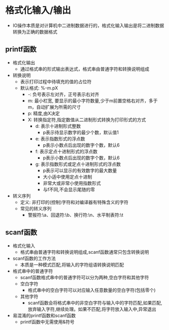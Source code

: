 # 格式化输入/输出
- IO操作本质是对计算机中二进制数据进行的，格式化输入输出是将二进制数据转换为正确的数据格式

## printf函数
- 格式化输出
    - 通过格式串的形式输出表达式，格式串由普通字符和转换说明组成
- 转换说明
    - 表示打印过程中待填充的值的占位符
    - 默认格式: %-m.pX
        - -: 负号表示左对齐，正号表示右对齐
        - m: 最小栏宽, 要显示的最小字符数量,少于m前置空格右对齐，多于m，自动扩展为所需的尺寸
        - p: 精度,由X决定
        - X: 转换指定符,指定数值从二进制形式转换为打印形式的方式
            - d: 表示十进制形式整数
                - p表示待显示数字的最少个数，默认值1
            - e: 表示指数形式的浮点数
                - p表示小数点后出现的数字个数，默认6
            - f: 表示定点十进制形式的浮点数
                - p表示小数点后出现的数字个数，默认6
            - g: 表示指数形式或定点十进制形式的浮点数
                - p表示可以显示的有效数字的最大数量
                - 大小适中使用定点十进制
                - 非常大或非常小使用指数形式
                - 与f不同,不会显示尾随的零
- 转义序列
    - 定义: 非打印的(控制)字符和对编译器有特殊含义的字符
    - 常见的转义序列
        - 警报符:\a、回退符:\b、换行符:\n、水平制表符:\t
## scanf函数
- 格式化输入
    - 格式串由普通字符和转换说明组成,scanf函数通常只包含转换说明
- scanf函数的工作方法
    - 本质是一种模式匹配,将输入的字符组语转换说明匹配
- 格式串中的普通字符
    - scanf函数格式串中的普通字符可以分为两种,空白字符和其他字符
    - 空白字符
        - 格式串中的空白字符可以对应输入任意数量的空白字符(包括零个)
    - 其他字符
        - scanf函数会将格式串中的非空白字符与输入中的字符匹配,如果匹配,放弃输入字符,继续处理。如果不匹配,将字符放入输入中,异常退出
- 易混淆的printf函数和scanf函数
    - printf函数中无需使用&符号